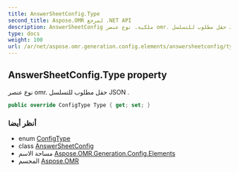 ```yaml
---
title: AnswerSheetConfig.Type
second_title: Aspose.OMR لمرجع .NET API
description: AnswerSheetConfig ملكية. نوع عنصر omr. حقل مطلوب للتسلسل JSON .
type: docs
weight: 100
url: /ar/net/aspose.omr.generation.config.elements/answersheetconfig/type/
---
```

## AnswerSheetConfig.Type property

نوع عنصر omr. حقل مطلوب للتسلسل JSON .

```csharp
public override ConfigType Type { get; set; }
```

### أنظر أيضا

* enum [ConfigType](../../../aspose.omr.generation.config.enums/configtype/)
* class [AnswerSheetConfig](../)
* مساحة الاسم [Aspose.OMR.Generation.Config.Elements](../../answersheetconfig/)
* المجسم [Aspose.OMR](../../../)


